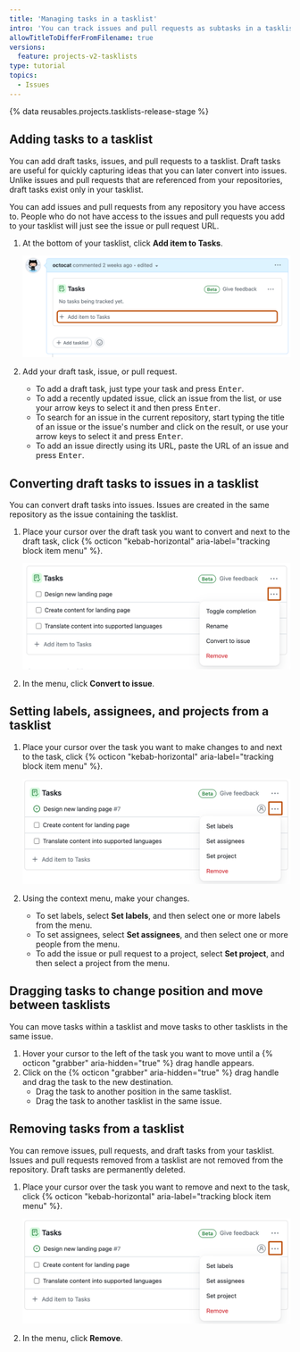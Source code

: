 ```yaml
---
title: 'Managing tasks in a tasklist'
intro: 'You can track issues and pull requests as subtasks in a tasklist. You can also add draft tasks and later convert them into issues.'
allowTitleToDifferFromFilename: true
versions:
  feature: projects-v2-tasklists
type: tutorial
topics:
  - Issues
---
```


{% data reusables.projects.tasklists-release-stage %}

## Adding tasks to a tasklist

You can add draft tasks, issues, and pull requests to a tasklist. Draft tasks are useful for quickly capturing ideas that you can later convert into issues. Unlike issues and pull requests that are referenced from your repositories, draft tasks exist only in your tasklist.

You can add issues and pull requests from any repository you have access to. People who do not have access to the issues and pull requests you add to your tasklist will just see the issue or pull request URL.

1. At the bottom of your tasklist, click **Add item to Tasks**.
  
    ![Screenshot of a tasklist. The "Add item to Tasks" field is highlighted with an orange rectangle.](/assets/images/help/projects-v2/tasklist-omnibar.png)
  
1. Add your draft task, issue, or pull request.

   - To add a draft task, just type your task and press <kbd>Enter</kbd>.
   - To add a recently updated issue, click an issue from the list, or use your arrow keys to select it and then press <kbd>Enter</kbd>.
   - To search for an issue in the current repository, start typing the title of an issue or the issue's number and click on the result, or use your arrow keys to select it and press <kbd>Enter</kbd>.
   - To add an issue directly using its URL, paste the URL of an issue and press <kbd>Enter</kbd>.

## Converting draft tasks to issues in a tasklist

You can convert draft tasks into issues. Issues are created in the same repository as the issue containing the tasklist.

1. Place your cursor over the draft task you want to convert and next to the draft task, click {% octicon "kebab-horizontal" aria-label="tracking block item menu" %}.

   ![Screenshot of a tasklist. To the right of a draft task, the tracking block item menu is outlined in dark orange.](/assets/images/help/projects-v2/tasklist-draft-context-menu.png)

1. In the menu, click **Convert to issue**.

## Setting labels, assignees, and projects from a tasklist

1. Place your cursor over the task you want to make changes to and next to the task, click {% octicon "kebab-horizontal" aria-label="tracking block item menu" %}.

    ![Screenshot of a tasklist. To the right of a task, the tracking block item menu, which is labeled with a horizontal kebab icon, is outlined in dark orange.](/assets/images/help/projects-v2/tasklists-item-context-menu.png)

1. Using the context menu, make your changes.
   - To set labels, select **Set labels**, and then select one or more labels from the menu.
   - To set assignees, select **Set assignees**, and then select one or more people from the menu.
   - To add the issue or pull request to a project, select **Set project**, and then select a project from the menu.

## Dragging tasks to change position and move between tasklists

You can move tasks within a tasklist and move tasks to other tasklists in the same issue.

1. Hover your cursor to the left of the task you want to move until a {% octicon "grabber" aria-hidden="true" %} drag handle appears.
1. Click on the {% octicon "grabber" aria-hidden="true" %} drag handle and drag the task to the new destination.
   - Drag the task to another position in the same tasklist.
   - Drag the task to another tasklist in the same issue.

## Removing tasks from a tasklist

You can remove issues, pull requests, and draft tasks from your tasklist. Issues and pull requests removed from a tasklist are not removed from the repository. Draft tasks are permanently deleted.

1. Place your cursor over the task you want to remove and next to the task, click {% octicon "kebab-horizontal" aria-label="tracking block item menu" %}.

   ![Screenshot of a tasklist. To the right of a task, the tracking block item menu is outlined in dark orange.](/assets/images/help/projects-v2/tasklists-item-context-menu.png)

1. In the menu, click **Remove**.